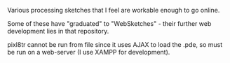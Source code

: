 Various processing sketches that I feel are workable enough to go online.

Some of these have "graduated" to "WebSketches" - their further web development lies in that repository.

pixl8tr cannot be run from file since it uses AJAX to load the .pde, so must be run on a web-server (I use XAMPP for development).
